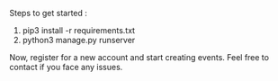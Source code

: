 Steps to get started :

1. pip3 install -r requirements.txt
2. python3 manage.py runserver

Now, register for a new account and start creating events. Feel free to contact if you face any issues.

